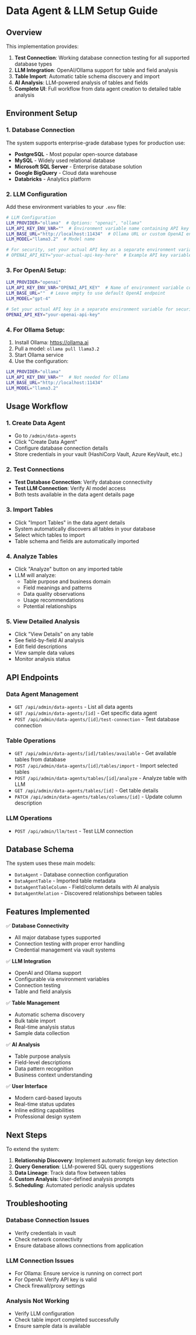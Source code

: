 # Data Agent & LLM Setup Guide

## Overview
This implementation provides:
1. **Test Connection**: Working database connection testing for all supported database types
2. **LLM Integration**: OpenAI/Ollama support for table and field analysis
3. **Table Import**: Automatic table schema discovery and import
4. **AI Analysis**: LLM-powered analysis of tables and fields
5. **Complete UI**: Full workflow from data agent creation to detailed table analysis

## Environment Setup

### 1. Database Connection
The system supports enterprise-grade database types for production use:
- **PostgreSQL** - Most popular open-source database
- **MySQL** - Widely used relational database
- **Microsoft SQL Server** - Enterprise database solution
- **Google BigQuery** - Cloud data warehouse
- **Databricks** - Analytics platform

### 2. LLM Configuration
Add these environment variables to your `.env` file:

```bash
# LLM Configuration
LLM_PROVIDER="ollama"  # Options: "openai", "ollama"
LLM_API_KEY_ENV_VAR=""  # Environment variable name containing API key (for OpenAI)
LLM_BASE_URL="http://localhost:11434"  # Ollama URL or custom OpenAI endpoint
LLM_MODEL="llama3.2"  # Model name

# For security, set your actual API key as a separate environment variable:
# OPENAI_API_KEY="your-actual-api-key-here"  # Example API key variable
```

### 3. For OpenAI Setup:
```bash
LLM_PROVIDER="openai"
LLM_API_KEY_ENV_VAR="OPENAI_API_KEY"  # Name of environment variable containing your API key
LLM_BASE_URL=""  # Leave empty to use default OpenAI endpoint
LLM_MODEL="gpt-4"

# Set your actual API key in a separate environment variable for security:
OPENAI_API_KEY="your-openai-api-key"
```

### 4. For Ollama Setup:
1. Install Ollama: https://ollama.ai
2. Pull a model: `ollama pull llama3.2`
3. Start Ollama service
4. Use the configuration:
```bash
LLM_PROVIDER="ollama"
LLM_API_KEY_ENV_VAR=""  # Not needed for Ollama
LLM_BASE_URL="http://localhost:11434"
LLM_MODEL="llama3.2"
```

## Usage Workflow

### 1. Create Data Agent
- Go to `/admin/data-agents`
- Click "Create Data Agent"
- Configure database connection details
- Store credentials in your vault (HashiCorp Vault, Azure KeyVault, etc.)

### 2. Test Connections
- **Test Database Connection**: Verify database connectivity
- **Test LLM Connection**: Verify AI model access
- Both tests available in the data agent details page

### 3. Import Tables
- Click "Import Tables" in the data agent details
- System automatically discovers all tables in your database
- Select which tables to import
- Table schema and fields are automatically imported

### 4. Analyze Tables
- Click "Analyze" button on any imported table
- LLM will analyze:
  - Table purpose and business domain
  - Field meanings and patterns
  - Data quality observations
  - Usage recommendations
  - Potential relationships

### 5. View Detailed Analysis
- Click "View Details" on any table
- See field-by-field AI analysis
- Edit field descriptions
- View sample data values
- Monitor analysis status

## API Endpoints

### Data Agent Management
- `GET /api/admin/data-agents` - List all data agents
- `GET /api/admin/data-agents/[id]` - Get specific data agent
- `POST /api/admin/data-agents/[id]/test-connection` - Test database connection

### Table Operations
- `GET /api/admin/data-agents/[id]/tables/available` - Get available tables from database
- `POST /api/admin/data-agents/[id]/tables/import` - Import selected tables
- `POST /api/admin/data-agents/tables/[id]/analyze` - Analyze table with LLM
- `GET /api/admin/data-agents/tables/[id]` - Get table details
- `PATCH /api/admin/data-agents/tables/columns/[id]` - Update column description

### LLM Operations  
- `POST /api/admin/llm/test` - Test LLM connection

## Database Schema

The system uses these main models:
- `DataAgent` - Database connection configuration
- `DataAgentTable` - Imported table metadata
- `DataAgentTableColumn` - Field/column details with AI analysis
- `DataAgentRelation` - Discovered relationships between tables

## Features Implemented

✅ **Database Connectivity**
- All major database types supported
- Connection testing with proper error handling
- Credential management via vault systems

✅ **LLM Integration**
- OpenAI and Ollama support
- Configurable via environment variables
- Connection testing
- Table and field analysis

✅ **Table Management**
- Automatic schema discovery
- Bulk table import
- Real-time analysis status
- Sample data collection

✅ **AI Analysis**
- Table purpose analysis
- Field-level descriptions
- Data pattern recognition
- Business context understanding

✅ **User Interface**
- Modern card-based layouts
- Real-time status updates
- Inline editing capabilities
- Professional design system

## Next Steps

To extend the system:
1. **Relationship Discovery**: Implement automatic foreign key detection
2. **Query Generation**: LLM-powered SQL query suggestions
3. **Data Lineage**: Track data flow between tables
4. **Custom Analysis**: User-defined analysis prompts
5. **Scheduling**: Automated periodic analysis updates

## Troubleshooting

### Database Connection Issues
- Verify credentials in vault
- Check network connectivity
- Ensure database allows connections from application

### LLM Connection Issues
- For Ollama: Ensure service is running on correct port
- For OpenAI: Verify API key is valid
- Check firewall/proxy settings

### Analysis Not Working
- Verify LLM configuration
- Check table import completed successfully
- Ensure sample data is available
